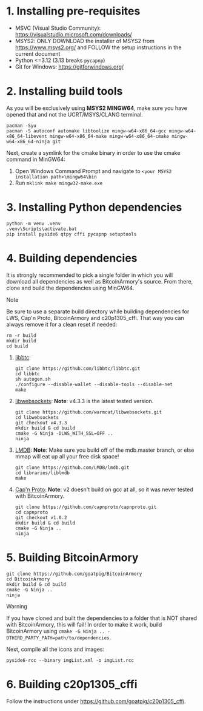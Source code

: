 # 1. Installing pre-requisites
* MSVC (Visual Studio Community): https://visualstudio.microsoft.com/downloads/
* MSYS2: ONLY DOWNLOAD the installer of MSYS2 from https://www.msys2.org/ and FOLLOW the setup instructions in the current document
* Python <=3.12 (3.13 breaks `pycapnp`)
* Git for Windows: https://gitforwindows.org/

# 2. Installing build tools
As you will be exclusively using **MSYS2 MINGW64**, make sure you have opened that and not the UCRT/MSYS/CLANG terminal.
```
pacman -Syu
pacman -S autoconf automake libtoolize mingw-w64-x86_64-gcc mingw-w64-x86_64-libevent mingw-w64-x86_64-make mingw-w64-x86_64-cmake mingw-w64-x86_64-ninja git
```
Next, create a symlink for the cmake binary in order to use the cmake command in MinGW64:

1. Open Windows Command Prompt and navigate to `<your MSYS2 installation path>\mingw64\bin`
2. Run `mklink make mingw32-make.exe`

# 3. Installing Python dependencies
```
python -m venv .venv
.venv\Scripts\activate.bat
pip install pyside6 qtpy cffi pycapnp setuptools
```

# 4. Building dependencies
It is strongly recommended to pick a single folder in which you will download all dependencies as well as BitcoinArmory's source. From there, clone and build the dependencies using MinGW64.
> [!NOTE]
> Be sure to use a separate build directory while building dependencies for LWS, Cap'n Proto, BitcoinArmory and c20p1305_cffi. That way you can always remove it for a clean reset if needed:
> ```
> rm -r build 
> mkdir build 
> cd build 
> ```
1. [libbtc](https://github.com/libbtc/libbtc):
   ```
   git clone https://github.com/libbtc/libbtc.git
   cd libbtc
   sh autogen.sh
   ./configure --disable-wallet --disable-tools --disable-net
   make
   ```
2. [libwebsockets](https://github.com/warmcat/libwebsockets):
   **Note**: v4.3.3 is the latest tested version.
   ```
   git clone https://github.com/warmcat/libwebsockets.git
   cd libwebsockets
   git checkout v4.3.3
   mkdir build & cd build
   cmake -G Ninja -DLWS_WITH_SSL=OFF ..
   ninja
   ```
3. [LMDB](https://github.com/LMDB/lmdb):
   **Note**: Make sure you build off of the mdb.master branch, or else mmap will eat up all your free disk space!
   ```
   git clone https://github.com/LMDB/lmdb.git
   cd libraries/liblmdb
   make
   ```
4. [Cap'n Proto](https://github.com/capnproto/capnproto):
   **Note**: v2 doesn't build on gcc at all, so it was never tested with BitcoinArmory.
   ```
   git clone https://github.com/capnproto/capnproto.git
   cd capnproto
   git checkout v1.0.2
   mkdir build & cd build
   cmake -G Ninja ..
   ninja
   ```
# 5. Building BitcoinArmory
```
git clone https://github.com/goatpig/BitcoinArmory
cd BitcoinArmory
mkdir build & cd build
cmake -G Ninja ..
ninja
```
> [!WARNING]
> If you have cloned and built the dependencies to a folder that is NOT shared with BitcoinArmory, this will fail! In order to make it work, build BitcoinArmory using `cmake -G Ninja .. -DTHIRD_PARTY_PATH=path/to/dependencies`.

Next, compile all the icons and images:
```
pyside6-rcc --binary imgList.xml -o imgList.rcc
```

# 6. Building c20p1305_cffi
Follow the instructions under https://github.com/goatpig/c20p1305_cffi.